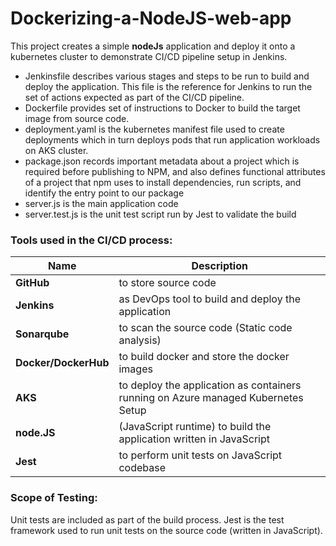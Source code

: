 # Dockerizing-a-NodeJS-web-app

This project creates a simple **nodeJs** application and deploy it onto a kubernetes cluster to demonstrate CI/CD pipeline setup in Jenkins. 

- Jenkinsfile describes various stages and steps to be run to build and deploy the application. This file is the reference for Jenkins to run the set of actions expected as part of the CI/CD pipeline.
- Dockerfile provides set of instructions to Docker to build the target image from source code.
- deployment.yaml is the kubernetes manifest file used to create deployments which in turn deploys pods that run application workloads on AKS cluster.
- package.json records important metadata about a project which is required before publishing to NPM, and also defines functional attributes of a project that npm uses to install dependencies, run scripts, and identify the entry point to our package
- server.js is the main application code
- server.test.js is the unit test script run by Jest to validate the build


### Tools used in the CI/CD process:

| Name | Description |
| - | - |
| **GitHub** | to store source code |
| **Jenkins** | as DevOps tool to build and deploy the application |
| **Sonarqube** | to scan the source code (Static code analysis) |
| **Docker/DockerHub** | to build docker and store the docker images |
| **AKS** | to deploy the application as containers running on Azure managed Kubernetes Setup |
| **node.JS** | (JavaScript runtime) to build the application written in JavaScript |
| **Jest** | to perform unit tests on JavaScript codebase |

### Scope of Testing:

Unit tests are included as part of the build process. Jest is the test framework used to run unit tests on the source code (written in JavaScript). 





